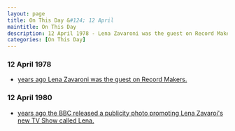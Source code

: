 ```yaml
---
layout: page
title: On This Day &#124; 12 April
maintitle: On This Day
description: 12 April 1978 - Lena Zavaroni was the guest on Record Makers.
categories: [On This Day]
---
```


### 12 April 1978
* [<span id="age1"></span> years ago Lena Zavaroni was the guest on Record Makers.](/scottish%20television/1978/04/12/record-makers.html)

### 12 April 1980
* [<span id="age2"></span> years ago the BBC released a publicity photo promoting Lena Zavaroi's new TV Show called Lena.](/publicity/1980/04/12/bbc-one-lena.html)


<!-- Script for calculating number of years ago -->
<script>
var dob = '19780412';
var year = Number(dob.substr(0, 4));
var month = Number(dob.substr(4, 2)) - 1;
var day = Number(dob.substr(6, 2));
var today = new Date();
var age1 = today.getFullYear() - year;
if (today.getMonth() < month || (today.getMonth() == month && today.getDate() < day)) {
  age1--;
}
document.getElementById("age1").innerHTML=age1;

var dob = '19800412';
var year = Number(dob.substr(0, 4));
var month = Number(dob.substr(4, 2)) - 1;
var day = Number(dob.substr(6, 2));
var today = new Date();
var age2 = today.getFullYear() - year;
if (today.getMonth() < month || (today.getMonth() == month && today.getDate() < day)) {
  age2--;
}
document.getElementById("age2").innerHTML=age2;
</script>

